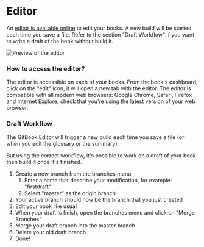 # Editor

An  [editor is available online](https://www.gitbook.com) to edit your books. A new build will be started each time you save a file. Refer to the section "Draft Workflow" if you want to write a draft of the book without build it.

![Preview of the editor](https://sm3lir.cloudimage.io/s/cdn/x/https://www.gitbook.com/assets/images/backgrounds/preview_editor.png?rversion=3.0.9)

### How to access the editor?

The editor is accessible on each of your books. From the book's dashboard, click on the "edit" icon, it will open a new tab with the editor.
The editor is compatible with all modern web browsers: Google Chrome, Safari, Firefox and Internet Explore; check that you're using the latest version of your web browser.

### Draft Workflow

The GitBook Editor will trigger a new build each time you save a file (or when you edit the glossary or the summary).

But using the correct workflow, it's possible to work on a draft of your book then build it once it's finished.

1. Create a new branch from the branches menu
    1. Enter a name that describe your modification, for example: "firstdraft"
    2. Select "master" as the origin branch
2. Your active branch should now be the branch that you just created
3. Edit your book like usual
4. When your draft is finish, open the branches menu and click on "Merge Branches"
5. Merge your draft branch into the master branch
6. Delete your old draft branch
7. Done!

